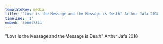 ```yaml
---
templateKey: media
title: '"Love is the Message and the Message is Death" Arthur Jafa 2018'
timeline: '1'
embed: '308697811'
---
```

"Love is the Message and the Message is Death" Arthur Jafa 2018
